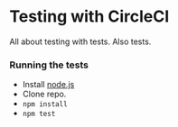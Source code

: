 # Testing with CircleCI

All about testing with tests. Also tests.

### Running the tests

* Install [node.js](https://nodejs.org/en/)
* Clone repo.
* `npm install`
* `npm test`
